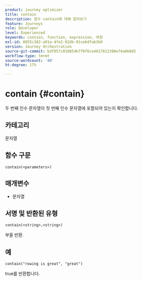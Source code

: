 ```yaml
---
product: journey optimizer
title: contain
description: 함수 contain에 대해 알아보기
feature: Journeys
role: Developer
level: Experienced
keywords: contain, function, expression, 여정
exl-id: 8855c382-a91a-4fe2-92db-91ce6dfab3b0
version: Journey Orchestration
source-git-commit: bdf857c010854b7f0f6ce4817012398e74a068d5
workflow-type: tm+mt
source-wordcount: '40'
ht-degree: 17%

---
```


# contain {#contain}

두 번째 인수 문자열이 첫 번째 인수 문자열에 포함되어 있는지 확인합니다.

## 카테고리

문자열

## 함수 구문

`contain(<parameters>)`

## 매개변수

* 문자열

## 서명 및 반환된 유형

`contain(<string>,<string>)`

부울 반환.

## 예

`contain("rowing is great", "great")`

true를 반환합니다.
